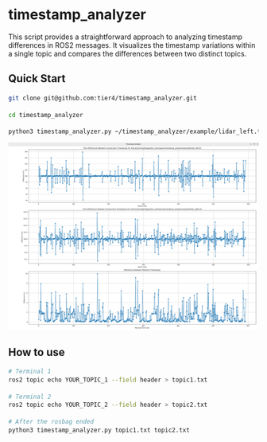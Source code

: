 # timestamp_analyzer
This script provides a straightforward approach to analyzing timestamp differences in ROS2 messages. It visualizes the timestamp variations within a single topic and compares the differences between two distinct topics.

## Quick Start
```bash
git clone git@github.com:tier4/timestamp_analyzer.git

cd timestamp_analyzer

python3 timestamp_analyzer.py ~/timestamp_analyzer/example/lidar_left.txt  ~/timestamp_analyzer/example/lidar_right.txt
```

![timestamp_analyzer](./images/timestamp_analyzer.png)

## How to use
```bash
# Terminal 1
ros2 topic echo YOUR_TOPIC_1 --field header > topic1.txt

# Terminal 2
ros2 topic echo YOUR_TOPIC_2 --field header > topic2.txt

# After the rosbag ended
python3 timestamp_analyzer.py topic1.txt topic2.txt
```

